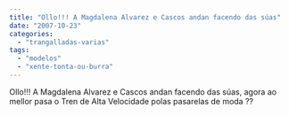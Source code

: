 ```yaml
---
title: "Ollo!!! A Magdalena Alvarez e Cascos andan facendo das súas"
date: "2007-10-23"
categories: 
  - "trangalladas-varias"
tags: 
  - "modelos"
  - "xente-tonta-ou-burra"
---
```


Ollo!!! A Magdalena Alvarez e Cascos andan facendo das súas, agora ao mellor pasa o Tren de Alta Velocidade polas pasarelas de moda ??
